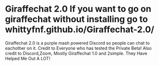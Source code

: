 # Giraffechat 2.0 If you want to go on giraffechat without installing go to whittyfnf.github.io/Giraffechat-2.0/
Giraffechat 2.0 is a purple mash powered Discord so people can chat to eachother on it.
Credit to Everyone who has tested the Private Beta! Also credit to Discord,Zoom, Mostly Giraffechat 1.0 and 2simple. They Have Helped Me Out A LOT!
